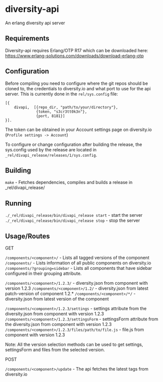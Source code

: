 diversity-api
=============

An erlang diversity api server

Requirements
------------

Diversity-api requires Erlang/OTP R17 which can be downloaded here:
https://www.erlang-solutions.com/downloads/download-erlang-otp

Configuration
-------------

Before compiling you need to configure where the git repos should be cloned to, the credentials to diversity.io and
what port to use for the api server. This is currently done in the `rel/sys.config` file:

``` rel/sys.config
[{
    divapi,  [{repo_dir, "path/to/your/directory"},
              {token, "s3cr3tt0k3n"},
              {port, 8181}]
}].
```

The token can be obtained in your Account settings page on diversity.io (`Profile settings -> Account`)

To configure or change configuration after building the release, the sys.config used by the release are located in
`_rel/divapi_release/releases/1/sys.config`.

Building
--------

`make` - Fetches dependencies, compiles and builds a release in _rel/divapi_release/

Running
-------

`./_rel/divapi_release/bin/divapi_release start` - start the server
`./_rel/divapi_release/bin/divapi_release stop`  - stop the server


Usage/Routes
------------

GET

`/components/<component>/` - Lists all tagged versions of the component
`/components/` - Lists information of all public components on diversity.io
`/components/?grouping=sidebar` - Lists all components that have sidebar configured in their grouping attribute.

`/components/<component>/1.2.3/` - diversity.json from component with version 1.2.3
`/components/<component>/1.2/` - diversity.json from latest patch-version of component 1.2.*
`/components/<component>/*/` - diversity.json from latest version of the component

`/components/<component>/1.2.3/settings` - settings attribute from the diversity.json from component with version 1.2.3
`/components/<component>/1.2.3/settingsForm` - settingsForm attribute from the diversity.json from component with version 1.2.3
`/components/<component>/1.2.3/files/path/to/file.js` - file.js from component with version 1.2.3

Note: All the version selection methods can be used to get settings, settingsForm and files from the selected version.

POST

`/components/<component>/update` - The api fetches the latest tags from diversity.io
